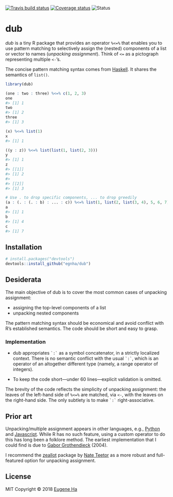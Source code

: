 
<!-- README.md is generated from README.Rmd. Please edit that file -->

[![Travis build
status](https://travis-ci.org/egnha/dub.svg?branch=master)](https://travis-ci.org/egnha/dub)
[![Coverage
status](https://codecov.io/gh/egnha/dub/branch/master/graph/badge.svg)](https://codecov.io/github/egnha/dub?branch=master)
![Status](https://img.shields.io/badge/status-experimental-blue.svg)

# dub

*dub* is a tiny R package that provides an operator `%<=%` that enables
you to use pattern matching to selectively assign the (nested)
components of a list or vector to names (*unpacking assignment*). Think
of `<=` as a pictograph representing multiple `<-`’s.

The concise pattern matching syntax comes from
[Haskell](https://en.wikibooks.org/wiki/Haskell/Pattern_matching). It
shares the semantics of `list()`.

``` r
library(dub)

(one : two : three) %<=% c(1, 2, 3)
one
#> [1] 1
two
#> [1] 2
three
#> [1] 3

(x) %<=% list(1)
x
#> [1] 1

((y : z)) %<=% list(list(1, list(2, 3)))
y
#> [1] 1
z
#> [[1]]
#> [1] 2
#> 
#> [[2]]
#> [1] 3

# Use . to drop specific components, ... to drop greedily
(a : (. : (. : b) : ... : c)) %<=% list(1, list(2, list(3, 4), 5, 6, 7))
a
#> [1] 1
b
#> [1] 4
c
#> [1] 7
```

## Installation

``` r
# install.packages("devtools")
devtools::install_github("egnha/dub")
```

## Desiderata

The main objective of dub is to cover the most common cases of unpacking
assignment:

  - assigning the top-level components of a list
  - unpacking nested components

The pattern matching syntax should be economical and avoid conflict with
R’s established semantics. The code should be short and easy to grasp.

### Implementation

  - dub appropriates `` `:` `` as a symbol concatenator, in a strictly
    localized context. There is no semantic conflict with the usual
    `` `:` ``, which is an operator of an altogether different type
    (namely, a range operator of integers).

  - To keep the code short—under 60 lines—explicit validation is
    omitted.

The brevity of the code reflects the simplicity of unpacking assignment:
the leaves of the left-hand side of `%<=%` are matched, via `<-`, with
the leaves on the right-hand side. The only subtlety is to make
`` `:` `` right-associative.

## Prior art

Unpacking/multiple assignment appears in other languages, e.g.,
[Python](https://docs.python.org/3/tutorial/datastructures.html#tuples-and-sequences)
and
[Javascript](https://developer.mozilla.org/en-US/docs/Web/JavaScript/Reference/Operators/Destructuring_assignment).
While R has no such feature, using a custom operator to do this has long
been a folklore method. The earliest implementation that I could find is
due to [Gabor
Grothendieck](https://stat.ethz.ch/pipermail/r-help/2004-June/053343.html)
(2004).

I recommend the [zeallot](https://github.com/nteetor/zeallot) package by
[Nate Teetor](https://github.com/nteetor) as a more robust and
full-featured option for unpacking assignment.

## License

MIT Copyright © 2018 [Eugene Ha](https://github.com/egnha)

